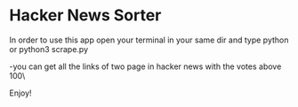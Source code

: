 # Hacker News Sorter

In order to use this app open your terminal in your same dir and type python or python3 scrape.py

-you can get all the links of two page in hacker news with the votes above 100\


Enjoy!
